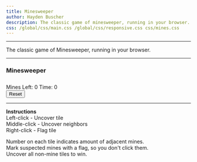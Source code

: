 ```yaml
---
title: Minesweeper
author: Hayden Buscher
description: The classic game of minesweeper, running in your browser.
css: /global/css/main.css /global/css/responsive.css css/mines.css
---
```




<div class="border header">
<hr>
<p>The classic game of Minesweeper, running in your browser.
</p>
<hr>
</div>  

### Minesweeper  
<canvas id="myCanvas" class="margins" width="401" height="401" style="background-color:gray"></canvas> 
<div style="padding-top:10px"> 
<p style="display:inline">Mines Left: <span id='mineDisp'>0</span></p>
<p style="display:inline">Time: <span id='timeDisp'>0</span></p>
</div>
<button type="button" onclick=reset()>Reset</button>  

---

**Instructions**  
Left-click - Uncover tile  
Middle-click - Uncover neighbors  
Right-click - Flag tile

Number on each tile indicates amount of adjacent mines.  
Mark suspected mines with a flag, so you don't click them.  
Uncover all non-mine tiles to win.  

<body oncontextmenu="return false;">
<script type="text/javascript" src='js/mines/mines.js'></script>
